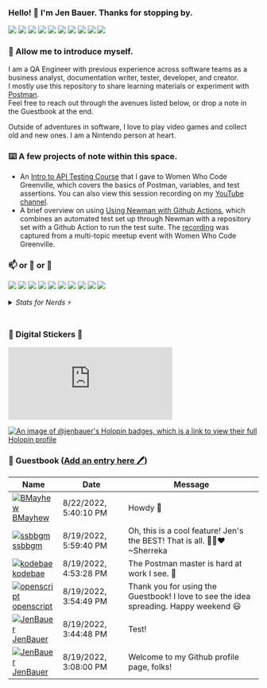 ### Hello! 👋 I'm Jen Bauer.  Thanks for stopping by.
<p>
  <img src="https://img.shields.io/badge/-VS%20Code-23A9F2?style=flat-square&logo=Visual%20Studio%20Code&logoColor=white"/>
  <img src="https://img.shields.io/badge/-Postman-FF6C37?style=flat-square&logo=Postman&logoColor=white"/>
  <img src="https://img.shields.io/badge/-JSON-000000?style=flat-square&logo=JSON&logoColor=white"/>
  <img src="https://img.shields.io/badge/-Javascript-F7DF1E?style=flat-square&logo=Javascript&logoColor=white"/>
  <img src="https://img.shields.io/badge/-Microsoft%20SQL%20Server-CC2927?style=flat-square&logo=MicrosoftSQLServer&logoColor=white"/>
  <img src="https://img.shields.io/badge/-MySQL-4479A1?style=flat-square&logo=MySQL&logoColor=white"/>
  <img src="https://img.shields.io/badge/-Jira-0052CC?style=flat-square&logo=Jira&logoColor=white"/>
  <img src="https://img.shields.io/badge/-Confluence-172B4D?style=flat-square&logo=Confluence&logoColor=white"/>
  <img src="https://img.shields.io/badge/-Notion-000000?style=flat-square&logo=Notion&logoColor=white"/>
  <img src="https://img.shields.io/badge/-strudel-010000?style=flat-square&logoColor=white"/>
</p>

### 🙇 Allow me to introduce myself.
I am a QA Engineer with previous experience across software teams as a business analyst, documentation writer, tester, developer, and creator.  
I mostly use this repository to share learning materials or experiment with [Postman](https://www.postman.com/).  
Feel free to reach out through the avenues listed below, or drop a note in the Guestbook at the end.

Outside of adventures in software, I love to play video games and collect old and new ones.  I am a Nintendo person at heart.

### ⌨️ A few projects of note within this space.
* An [Intro to API Testing Course](https://jenbauer.notion.site/Intro-to-API-Testing-Course-66f3463323d04b0e8bc53a07f48c416f) that I gave to Women Who Code Greenville, which covers the basics of Postman, variables, and test assertions.  You can also view this session recording on my [YouTube channel](https://www.youtube.com/@JenBauer).
* A brief overview on using [Using Newman with Github Actions](https://jenbauer.notion.site/Using-Newman-with-Github-Actions-8646898289fc4acd80d1239db2b85b73), which combines an automated test set up through Newman with a repository set with a Github Action to run the test suite.  The [recording](https://www.youtube.com/watch?v=amAd06F2fZU) was captured from a multi-topic meetup event with Women Who Code Greenville.

### 📫 or 💬 or 👀
<p>
  <a href="mailto:hellojenbauer@gmail.com?subject="I saw your GitHub profile and..."><img src="https://img.shields.io/badge/e‑mail-D14836.svg?style=for-the-badge&logo=GMail&logoColor=white"/></a>
  <a href="https://www.youtube.com/channel/UCkfdWDLYo08apIpgyhLxF7w"><img src="https://img.shields.io/badge/youtube-FF0000.svg?style=for-the-badge&logo=YouTube&logoColor=white"/></a>
  <a href="https://www.linkedin.com/in/thejenbauer/"><img src="https://img.shields.io/badge/linkedin-0077B5.svg?style=for-the-badge&logo=linkedin&logoColor=white"/></a>
  <a href="https://mastodon.social/@jenbauer"><img src="https://img.shields.io/badge/mastodon-black.svg?style=for-the-badge&logo=mastodon&logoColor=6364FF"/></a>
  <a href="https://bsky.app/profile/jenbauer.bsky.social"><img src="https://img.shields.io/badge/bluesky-black.svg?style=for-the-badge&logo=bsky&logoColor=white"/></a>
  <a href="https://www.threads.net/@hellojenbauer"><img src="https://img.shields.io/badge/threads-black.svg?style=for-the-badge&logo=threads&logoColor=white"/></a>
  <a href="https://my.manualof.me/s/db6392176995a0417f9eab5b6a7d9b74"><img src="https://img.shields.io/badge/Manual%20Of%20Me-8CA1AF.svg?style=for-the-badge&logo=ReadtheDocs&logoColor=white"/></a>
  <a href="https://jenbauer.carrd.co/"><img src="https://img.shields.io/badge/Carrd-004E9F.svg?style=for-the-badge&logo=ReadtheDocs&logoColor=white"/></a>
  <a href="https://jenbauer.com/"><img src="https://img.shields.io/badge/JenBauer.com-004B8D.svg?style=for-the-badge&logo=ReadtheDocs&logoColor=white"/></a>
  <a href="https://jenbauer.notion.site/jenbauer/Jen-Bauer-s-Docs-b549164bd7394f8c9ba40edd4bdbc8fb"><img src="https://img.shields.io/badge/Notion-000000.svg?style=for-the-badge&logo=Notion&logoColor=white"/></a>
</p>

<details>
<summary><i>Stats for Nerds</i> ⚡️</summary>
<br>
<p>
  <a href="https://github.com/jenbauer/github-readme-stats"><img src="https://github-readme-stats.vercel.app/api?username=jenbauer&show_icons=true"/></a>
  <a href="https://github.com/jenbauer/github-readme-stats"><img src="https://github-readme-stats.vercel.app/api/top-langs/?username=jenbauer&layout=compact"/></a>
</p>
<img src="https://komarev.com/ghpvc/?username=jenbauer" alt="https://github.com/jenbauer" />
</details>
</br>

### 🌈 Digital Stickers 🌟
<iframe src="https://api.badgr.io/public/collections/e826c704467f42119ec1c43039fd09ff?embed=true&amp;embedVersion=1&amp;embedWidth=330&amp;embedHeight=146" title="Jen's Badges" style="width: 330px; height: 146px; border: 0px;"></iframe>

[![An image of @jenbauer's Holopin badges, which is a link to view their full Holopin profile](https://holopin.me/jenbauer)](https://holopin.io/@jenbauer)
                                                                                         
### 📖 Guestbook ([Add an entry here 🖊️](https://github.com/jenbauer/jenbauer/issues/1#issuecomment-new))
<!-- Guestbook -->
| Name | Date | Message |
|---|---|---|
|[![BMayhew](https://avatars.githubusercontent.com/u/2488972?s=24&v=4)<br />BMayhew](https://github.com/BMayhew)|8/22/2022, 5:40:10 PM|Howdy 👋|
|[![ssbbgm](https://avatars.githubusercontent.com/u/95763898?s=24&u=c2c45c60ef941b9da3ec9e3e533125e571005767&v=4)<br />ssbbgm](https://github.com/ssbbgm)|8/19/2022, 5:59:40 PM|Oh, this is a cool feature! Jen's the BEST! That is all. ✌🏾❤️ ~Sherreka|
|[![kodebae](https://avatars.githubusercontent.com/u/24881977?s=24&u=f2470851bb03f0b4d2d9209ccc06a51f122941b9&v=4)<br />kodebae](https://github.com/kodebae)|8/19/2022, 4:53:28 PM|The Postman master is hard at work I see. 🥰|
|[![openscript](https://avatars.githubusercontent.com/u/1105080?s=24&u=0e18d30a0435f4d365a92cc7dd82b0f807ce397c&v=4)<br />openscript](https://github.com/openscript)|8/19/2022, 3:54:49 PM|Thank you for using the Guestbook! I love to see the idea spreading. Happy weekend 😃|
|[![JenBauer](https://avatars.githubusercontent.com/u/43556044?s=24&u=59e0bb58acd80023ea44d02f514ec0e5fe2928a5&v=4)<br />JenBauer](https://github.com/JenBauer)|8/19/2022, 3:44:48 PM|Test!|
|[![JenBauer](https://avatars.githubusercontent.com/u/43556044?s=24&u=59e0bb58acd80023ea44d02f514ec0e5fe2928a5&v=4)<br />JenBauer](https://github.com/JenBauer)|8/19/2022, 3:08:00 PM|Welcome to my Github profile page, folks!|
